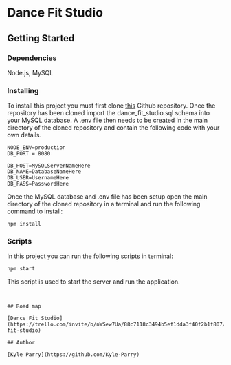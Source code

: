 # Dance Fit Studio

## Getting Started

### Dependencies

Node.js, MySQL

### Installing

To install this project you must first clone [this](https://github.com/Kyle-Parry/project) Github repository.
Once the repository has been cloned import the dance_fit_studio.sql schema into your MySQL database.
A .env file then needs to be created in the main directory of the cloned repository and contain the following code with your own details.

```
NODE_ENV=production
DB_PORT = 8080

DB_HOST=MySQLServerNameHere
DB_NAME=DatabaseNameHere
DB_USER=UsernameHere
DB_PASS=PasswordHere
```

Once the MySQL database and .env file has been setup open the main directory of the cloned repository in a terminal and run the following command to install:

```
npm install
```

### Scripts

In this project you can run the following scripts in terminal:

```
npm start
```

This script is used to start the server and run the application.

```


## Road map

[Dance Fit Studio](https://trello.com/invite/b/nWSew7Ua/88c7118c3494b5ef1dda3f40f2b1f807/dance-fit-studio)

## Author

[Kyle Parry](https://github.com/Kyle-Parry)
```
